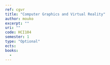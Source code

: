 ```yaml
---
ref: cgvr
title: "Computer Graphics and Virtual Reality"
author: mouko
excerpt: ""
uri: ""
code: HCI104
semester: 1
type: "Optional"
ects: 
books: 
  - 
---
```

